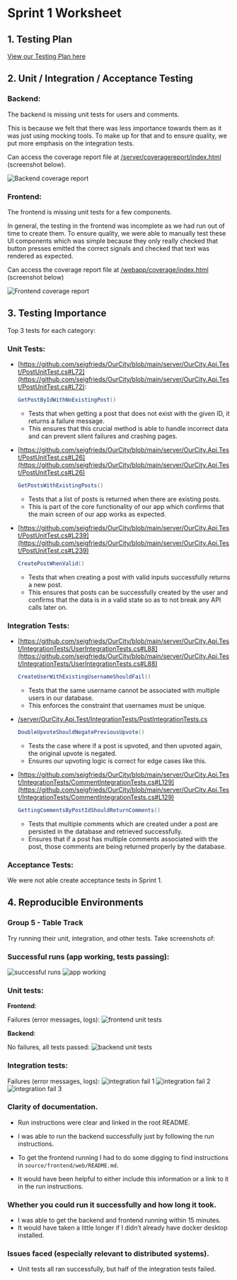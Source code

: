 # Sprint 1 Worksheet

## 1. Testing Plan

[View our Testing Plan here](testing_plan.md)

## 2. Unit / Integration / Acceptance Testing

### Backend:
The backend is missing unit tests for users and comments.

This is because we felt that there was less importance towards them as it was just using mocking tools. To make up for that and to ensure quality, we put more emphasis on the integration tests.

Can access the coverage report file at [/server/coveragereport/index.html](/server/coveragereport/index.html) (screenshot below). 

![Backend coverage report](/docs/sprint-1/images/backend_coverage.png)

### Frontend: 
The frontend is missing unit tests for a few components.

In general, the testing in the frontend was incomplete as we had run out of time to create them. To ensure quality, we were able to manually test these UI components which was simple because they only really checked that button presses emitted the correct signals and checked that text was rendered as expected.

Can access the coverage report file at [/webapp/coverage/index.html](/webapp/coverage/index.html) (screenshot below)

![Frontend coverage report](/docs/sprint-1/images/frontend_coverage.png)


## 3. Testing Importance
Top 3 tests for each category:

### Unit Tests:

- [https://github.com/seigfrieds/OurCity/blob/main/server/OurCity.Api.Test/PostUnitTest.cs#L72](https://github.com/seigfrieds/OurCity/blob/main/server/OurCity.Api.Test/PostUnitTest.cs#L72): 
    ```cs
    GetPostByIdWithNoExistingPost()
    ```
    - Tests that when getting a post that does not exist with the given ID, it returns a failure message.
    - This ensures that this crucial method is able to handle incorrect data and can prevent silent failures and crashing pages.

- [https://github.com/seigfrieds/OurCity/blob/main/server/OurCity.Api.Test/PostUnitTest.cs#L26](https://github.com/seigfrieds/OurCity/blob/main/server/OurCity.Api.Test/PostUnitTest.cs#L26) 
    ```cs
    GetPostsWithExistingPosts()
    ```
    - Tests that a list of posts is returned when there are existing posts.
    - This is part of the core functionality of our app which confirms that the main screen of our app works as expected.

- [https://github.com/seigfrieds/OurCity/blob/main/server/OurCity.Api.Test/PostUnitTest.cs#L239](https://github.com/seigfrieds/OurCity/blob/main/server/OurCity.Api.Test/PostUnitTest.cs#L239) 
    ```cs
    CreatePostWhenValid()
    ```
    - Tests that when creating a post with valid inputs successfully returns a new post. 
    - This ensures that posts can be successfully created by the user and confirms that the data is in a valid state so as to not break any API calls later on.

### Integration Tests:
- [https://github.com/seigfrieds/OurCity/blob/main/server/OurCity.Api.Test/IntegrationTests/UserIntegrationTests.cs#L88](https://github.com/seigfrieds/OurCity/blob/main/server/OurCity.Api.Test/IntegrationTests/UserIntegrationTests.cs#L88)
    ```cs
    CreateUserWithExistingUsernameShouldFail()
    ```
    - Tests that the same username cannot be associated with multiple users in our database.
    - This enforces the constraint that usernames must be unique.

- [/server/OurCity.Api.Test/IntegrationTests/PostIntegrationTests.cs](https://github.com/seigfrieds/OurCity/blob/main/server/OurCity.Api.Test/IntegrationTests/PostIntegrationTests.cs#L294)
    ```cs
    DoubleUpvoteShouldNegatePreviousUpvote()
    ```
    - Tests the case where if a post is upvoted, and then upvoted again, the original upvote is negated.
    - Ensures our upvoting logic is correct for edge cases like this.

- [https://github.com/seigfrieds/OurCity/blob/main/server/OurCity.Api.Test/IntegrationTests/CommentIntegrationTests.cs#L129](https://github.com/seigfrieds/OurCity/blob/main/server/OurCity.Api.Test/IntegrationTests/CommentIntegrationTests.cs#L129)
    ```cs
    GettingCommentsByPostIdShouldReturnComments()
    ```
    - Tests that multiple comments which are created under a post are persisted in the database and retrieved successfully.
    - Ensures that if a post has multiple comments associated with the post, those comments are being returned properly by the database.


### Acceptance Tests:
We were not able create acceptance tests in Sprint 1.


## 4. Reproducible Environments

### Group 5 - Table Track
Try running their unit, integration, and other tests.
Take screenshots of:


### Successful runs (app working, tests passing):

![successful runs](/docs/sprint-1/images/reproduce_another_group/successful_runs.png)
![app working](/docs/sprint-1/images/reproduce_another_group/app_working.png)


### Unit tests:

**Frontend**:

Failures (error messages, logs):
![frontend unit tests](/docs/sprint-1/images/reproduce_another_group/frontend_unit_tests.png)

**Backend**:

No failures, all tests passed:
![backend unit tests](/docs/sprint-1/images/reproduce_another_group/backend_unit_tests.png)


### Integration tests:

Failures (error messages, logs):
![integration fail 1](/docs/sprint-1/images/reproduce_another_group/integration_fail_1.png)
![integration fail 2](/docs/sprint-1/images/reproduce_another_group/integration_fail_2.png)
![integration fail 3](/docs/sprint-1/images/reproduce_another_group/integration_fail_3.png)



### Clarity of documentation.
- Run instructions were clear and linked in the root README.

- I was able to run the backend successfully just by following the run instructions.

- To get the frontend running I had to do some digging to find instructions in `source/frontend/web/README.md`.

- It would have been helpful to either include this information or a link to it in the run instructions.


### Whether you could run it successfully and how long it took.
- I was able to get the backend and frontend running within 15 minutes.
- It would have taken a little longer if I didn’t already have docker desktop installed.

### Issues faced (especially relevant to distributed systems).
- Unit tests all ran successfully, but half of the integration tests failed.
